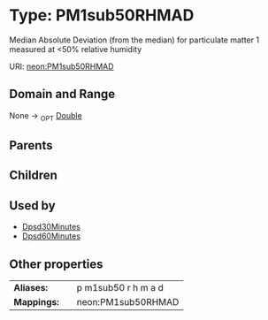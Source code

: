 
# Type: PM1sub50RHMAD


Median Absolute Deviation (from the median) for particulate matter 1 measured at <50% relative humidity

URI: [neon:PM1sub50RHMAD](https://data.neonscience.org/PM1sub50RHMAD)


## Domain and Range

None ->  <sub>OPT</sub> [Double](types/Double.md)

## Parents


## Children


## Used by

 * [Dpsd30Minutes](Dpsd30Minutes.md)
 * [Dpsd60Minutes](Dpsd60Minutes.md)

## Other properties

|  |  |  |
| --- | --- | --- |
| **Aliases:** | | p m1sub50 r h m a d |
| **Mappings:** | | neon:PM1sub50RHMAD |

